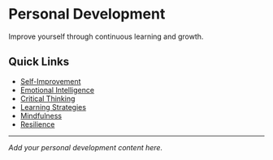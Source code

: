 # Personal Development

Improve yourself through continuous learning and growth.

## Quick Links

- [Self-Improvement](./self-improvement)
- [Emotional Intelligence](./emotional-intelligence)
- [Critical Thinking](./critical-thinking)
- [Learning Strategies](./learning)
- [Mindfulness](./mindfulness)
- [Resilience](./resilience)

---

*Add your personal development content here.*
